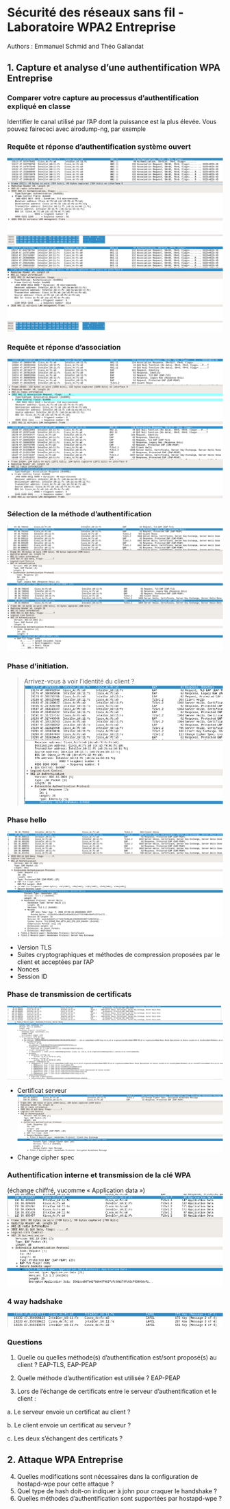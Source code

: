 # Sécurité des réseaux sans fil - Laboratoire WPA2 Entreprise


Authors : Emmanuel Schmid and Théo Gallandat

## 1. Capture et analyse d’une authentification WPA Entreprise

### Comparer votre capture au processus d’authentification expliqué en classe


Identifier le canal utilisé par l’AP dont la puissance est la plus élevée.
Vous pouvez fairececi avec airodump-ng, par exemple


### Requête et réponse d’authentification système ouvert
![alt text](./images/Authen1.png)
![alt text](./images/Authen2.png)

### Requête et réponse d’association
![alt text](./images/Assoc1.png)
![alt text](./images/Assoc2.png)

### Sélection de la méthode d’authentification
![alt text](./images/methoAuthNego.png)
![alt text](./images/methodeAuthSelect.png)

### Phase d’initiation.
> Arrivez-vous à voir l’identité du client ?
![alt text](./images/Identity.png)

### Phase hello
![alt text](./images/phaseHello.png)
* Version TLS
* Suites cryptographiques et méthodes de compression proposées par le client et acceptées par l’AP
* Nonces
* Session ID

### Phase de transmission de certificats
![alt text](./images/PhaseCertif.png)
* Certificat serveur
![alt text](./images/ChangeCipherSpec.png)
* Change cipher spec

### Authentification interne et transmission de la clé WPA 
(échange chiffré, vucomme « Application data »)
![alt text](./images/AppData.png)

### 4 way hadshake
![alt text](./images/handshakes.png)

### Questions

1. Quelle ou quelles méthode(s) d’authentification est/sont proposé(s) au client ? EAP-TLS, EAP-PEAP

2. Quelle méthode d’authentification est utilisée ? EAP-PEAP

3. Lors de l’échange de certificats entre le serveur d’authentification et le client :

  a. Le serveur envoie un certificat au client ?

  b. Le client envoie un certificat au serveur ?

  c. Les deux s’échangent des certificats ?

## 2. Attaque WPA Entreprise

4. Quelles modifications sont nécessaires dans la configuration de hostapd-wpe pour cette attaque ?
5. Quel type de hash doit-on indiquer à john pour craquer le handshake ?
6. Quelles méthodes d’authentification sont supportées par hostapd-wpe ?
